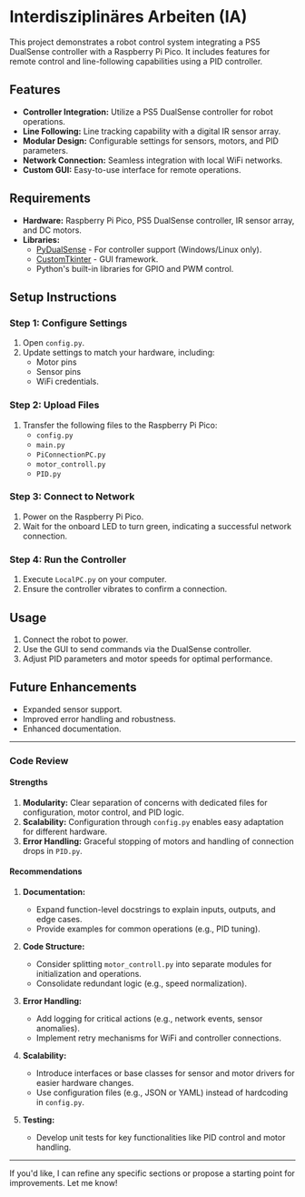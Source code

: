 # Interdisziplinäres Arbeiten (IA)

This project demonstrates a robot control system integrating a PS5 DualSense controller with a Raspberry Pi Pico. It includes features for remote control and line-following capabilities using a PID controller.

## Features
- **Controller Integration:** Utilize a PS5 DualSense controller for robot operations.
- **Line Following:** Line tracking capability with a digital IR sensor array.
- **Modular Design:** Configurable settings for sensors, motors, and PID parameters.
- **Network Connection:** Seamless integration with local WiFi networks.
- **Custom GUI:** Easy-to-use interface for remote operations.


## Requirements
- **Hardware:** Raspberry Pi Pico, PS5 DualSense controller, IR sensor array, and DC motors.
- **Libraries:**
  - [PyDualSense](https://github.com/flok/pydualsense) - For controller support (Windows/Linux only).
  - [CustomTkinter](https://github.com/TomSchimansky/CustomTkinter) - GUI framework.
  - Python's built-in libraries for GPIO and PWM control.

## Setup Instructions

### Step 1: Configure Settings
1. Open `config.py`.
2. Update settings to match your hardware, including:
   - Motor pins
   - Sensor pins
   - WiFi credentials.

### Step 2: Upload Files
1. Transfer the following files to the Raspberry Pi Pico:
   - `config.py`
   - `main.py`
   - `PiConnectionPC.py`
   - `motor_controll.py`
   - `PID.py`

### Step 3: Connect to Network
1. Power on the Raspberry Pi Pico.
2. Wait for the onboard LED to turn green, indicating a successful network connection.

### Step 4: Run the Controller
1. Execute `LocalPC.py` on your computer.
2. Ensure the controller vibrates to confirm a connection.

## Usage
1. Connect the robot to power.
2. Use the GUI to send commands via the DualSense controller.
3. Adjust PID parameters and motor speeds for optimal performance.

## Future Enhancements
- Expanded sensor support.
- Improved error handling and robustness.
- Enhanced documentation.

---

### Code Review

#### Strengths
1. **Modularity:** Clear separation of concerns with dedicated files for configuration, motor control, and PID logic.
2. **Scalability:** Configuration through `config.py` enables easy adaptation for different hardware.
3. **Error Handling:** Graceful stopping of motors and handling of connection drops in `PID.py`.

#### Recommendations
1. **Documentation:**
   - Expand function-level docstrings to explain inputs, outputs, and edge cases.
   - Provide examples for common operations (e.g., PID tuning).

2. **Code Structure:**
   - Consider splitting `motor_controll.py` into separate modules for initialization and operations.
   - Consolidate redundant logic (e.g., speed normalization).

3. **Error Handling:**
   - Add logging for critical actions (e.g., network events, sensor anomalies).
   - Implement retry mechanisms for WiFi and controller connections.

4. **Scalability:**
   - Introduce interfaces or base classes for sensor and motor drivers for easier hardware changes.
   - Use configuration files (e.g., JSON or YAML) instead of hardcoding in `config.py`.

5. **Testing:**
   - Develop unit tests for key functionalities like PID control and motor handling.

---

If you'd like, I can refine any specific sections or propose a starting point for improvements. Let me know!

